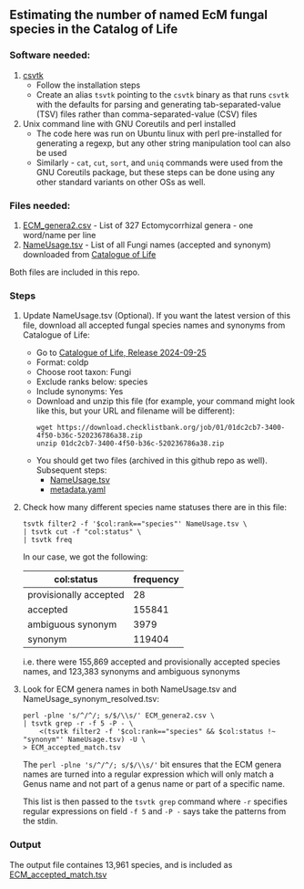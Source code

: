 ## Estimating the number of named EcM fungal species in the Catalog of Life

### Software needed:

1. [csvtk](https://bioinf.shenwei.me/csvtk/)
    * Follow the installation steps
    * Create an alias `tsvtk` pointing to the `csvtk` binary as that runs `csvtk` with the defaults for parsing and generating tab-separated-value (TSV) files rather than comma-separated-value (CSV) files
2. Unix command line with GNU Coreutils and perl installed
    * The code here was run on Ubuntu linux with perl pre-installed for generating a regexp, but any other string manipulation tool can also be used
    * Similarly - `cat`, `cut`, `sort`, and `uniq` commands were used from the GNU Coreutils package, but these steps can be done using any other standard variants on other OSs as well.

### Files needed:

1. [ECM_genera2.csv](ECM_genera2.csv) - List of 327 Ectomycorrhizal genera - one word/name per line
2. [NameUsage.tsv](NameUsage.tsv) - List of all Fungi names (accepted and synonym) downloaded from [Catalogue of Life](https://checklistbank.org)

Both files are included in this repo.

### Steps

1. Update NameUsage.tsv (Optional). If you want the latest version of this file, download all accepted fungal species names and synonyms from Catalogue of Life:

    * Go to [Catalogue of Life, Release 2024-09-25](https://www.checklistbank.org/dataset/303642/download)
    * Format: coldp
    * Choose root taxon: Fungi
    * Exclude ranks below: species
    * Include synonyms: Yes
    * Download and unzip this file (for example, your command might look like this, but your URL and filename will be different):
        ```
        wget https://download.checklistbank.org/job/01/01dc2cb7-3400-4f50-b36c-520236786a38.zip
        unzip 01dc2cb7-3400-4f50-b36c-520236786a38.zip
        ```
    * You should get two files (archived in this github repo as well). Subsequent steps:
        * [NameUsage.tsv](NameUsage.tsv)
        * [metadata.yaml](metadata.yaml)

2. Check how many different species name statuses there are in this file:

    ```
    tsvtk filter2 -f '$col:rank=="species"' NameUsage.tsv \
    | tsvtk cut -f "col:status" \
    | tsvtk freq
    ```

    In our case, we got the following:

    | col:status              | frequency|
    |-------------------------|--------|
    | provisionally accepted  |      28|
    | accepted                |  155841|
    | ambiguous synonym       |    3979|
    | synonym                 |  119404|

    i.e. there were 155,869 accepted and provisionally accepted species names, and 123,383 synonyms and ambiguous synonyms

3. Look for ECM genera names in both NameUsage.tsv and NameUsage_synonym_resolved.tsv:

    ```
    perl -plne 's/^/^/; s/$/\\s/' ECM_genera2.csv \
    | tsvtk grep -r -f 5 -P - \
        <(tsvtk filter2 -f '$col:rank=="species" && $col:status !~ "synonym"' NameUsage.tsv) -U \
    > ECM_accepted_match.tsv
    ```

    The `perl -plne 's/^/^/; s/$/\\s/'` bit ensures that the ECM genera names are turned into a regular expression which will only match a Genus name and not part of a genus name or part of a specific name.
    
    This list is then passed to the `tsvtk grep` command where `-r` specifies regular expressions on field `-f 5` and `-P -` says take the patterns from the stdin.

### Output
The output file containes 13,961 species, and is included as [ECM_accepted_match.tsv](ECM_accepted_match.tsv) 

